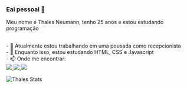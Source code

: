 ### Eai pessoal 👋
Meu nome é Thales Neumann, tenho 25 anos e estou estudando programação

<br>
- 🔭 Atualmente estou trabalhando em uma pousada como recepcionista
 <br>
- 🌱 Enquanto isso, estou estudando HTML, CSS e Javascript

<br>
- 📫 Onde me encontrar:
<br>
<a href="https://www.linkedin.com/in/thales-neumann-730971256/"><img src="https://img.shields.io/badge/LinkedIn-0077B5?style=for-the-badge&logo=linkedin&logoColor=white"</a>
<a href="mailto:thalesneumann@gmail.com"><img src="https://img.shields.io/badge/Gmail-D14836?style=for-the-badge&logo=gmail&logoColor=white"> </a> 
 <a href="https://www.instagram.com/thalesneumann/" target="_blank"><img src="https://img.shields.io/badge/Instagram-E4405F?style=for-the-badge&logo=instagram&logoColor=white"></a>
 
 
 ![Thales Stats](https://github-readme-stats.vercel.app/api?username=thalesneumann&theme=default&show_icons=true)
 

